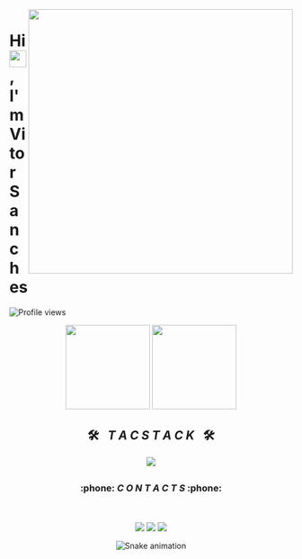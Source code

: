<img align="right" height="470em" src=https://raw.githubusercontent.com/gist/SanchesVitor/84362fe0979bfda4d3385c72680d2bcf/raw/ea163d4ace0646070a13a4d8c0341d2c7061df78/githubcard.svg/>
<h1 align="left">Hi <img src="https://raw.githubusercontent.com/kaueMarques/kaueMarques/master/hi.gif" height="30px">, I'm Vitor Sanches</h1>
<p align="left"> <img src="https://komarev.com/ghpvc/?username=SanchesVitor&color=yellow" alt="Profile views" /> </p>

<div align="center">
  <img height="150" src="https://github-readme-stats.vercel.app/api?username=SanchesVitor&show_icons=true&theme=transparent&include_all_commits=true&count_private=true&hide_border=true&bg_color=060A0CD0&title_color=5BCDEC" />
  <img height="150" src="https://github-readme-stats.vercel.app/api/top-langs/?username=SanchesVitor&layout=compact&hide_title=true&hide_border=true&bg_color=060A0CD0&text_color=5BCDEC"/>
</div>
 
<h2 align="center">🛠️&ensp; <i>T A C  S T A C K</i> &ensp;🛠️</h2>
<p align="center">
  <a href="https://skillicons.dev">
    <img src="https://skillicons.dev/icons?i=git,github,html,css,js,react,nodejs,docker,express,postgres,mysql,mongo" />
  </a>
</p>
  
</div>
  
  ##
 
 <h3 align="center">:phone: <i>C O N T A C T S</i> :phone:</h2>
 <br><br>
<div align="center" > 
  <a href="https://www.instagram.com/vitor_sanchees/" target="_blank"><img src="https://img.shields.io/badge/-Instagram-%23E4405F?style=for-the-badge&logo=instagram&logoColor=white" target="_blank"></a>
  <a href = "mailto:vitorsanches06@hotmail.com"><img src="https://img.shields.io/badge/-Gmail-%23333?style=for-the-badge&logo=gmail&logoColor=white" target="_blank"></a>
  <a href="https://www.linkedin.com/in/vitor-sanches-f/" target="_blank"><img src="https://img.shields.io/badge/-LinkedIn-%230077B5?style=for-the-badge&logo=linkedin&logoColor=white" target="_blank"></a> 
 
  ![Snake animation](https://github.com/sanchesvitor/sanchesvitor/blob/output/github-contribution-grid-snake.svg)
 
</div>
